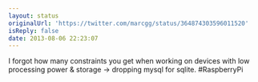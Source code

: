 ```yaml
---
layout: status
originalUrl: 'https://twitter.com/marcgg/status/364874303596011520'
isReply: false
date: 2013-08-06 22:23:07
---
```


I forgot how many constraints you get when working on devices with low processing power &amp; storage -&gt; dropping mysql for sqlite. #RaspberryPi
